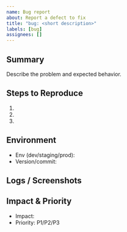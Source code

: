 ```yaml
---
name: Bug report
about: Report a defect to fix
title: "bug: <short description>"
labels: [bug]
assignees: []
---
```


## Summary
Describe the problem and expected behavior.

## Steps to Reproduce
1. 
2. 
3. 

## Environment
- Env (dev/staging/prod):
- Version/commit:

## Logs / Screenshots

## Impact & Priority
- Impact: 
- Priority: P1/P2/P3

